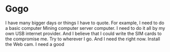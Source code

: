 # Gogo
I have many bigger days or things I have to quote. For example, I need to do a basic computer Mining computer server computer. I need to do it all by my own USB internet provider. And I believe that I could write the SIM cards to the compromise me. Try to wherever I go. And I need the right now. Install the Web cam. I need a good 
